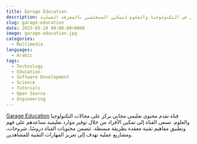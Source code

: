 ```yaml
---
title: Garage Education
description: قناة غير ربحية تقدم محتوى مجاني في التكنولوجيا والعلوم لتمكين المتعلمين بالمعرفة العملية.
slug: garage-education
date: 2025-05-10 00:00:00+0000
image: garage-education.jpg
categories:
  - Multimedia
languages:
  - Arabic
tags: 
  - Technology
  - Education
  - Software Development
  - Science
  - Tutorials
  - Open Source
  - Engineering
---
```


[Garage Education](https://www.youtube.com/@GarageEducation) قناة تقدم محتوى تعليمي مجاني يركز على مجالات التكنولوجيا والعلوم. تسعى القناة إلى تمكين الأفراد من خلال توفير موارد تعليمية تساعدهم على فهم وتطبيق مفاهيم تقنية معقدة بطريقة مبسطة. تتضمن محتويات القناة دروسًا، شروحات، ومشاريع عملية تهدف إلى تعزيز المهارات التقنية للمشاهدين.
